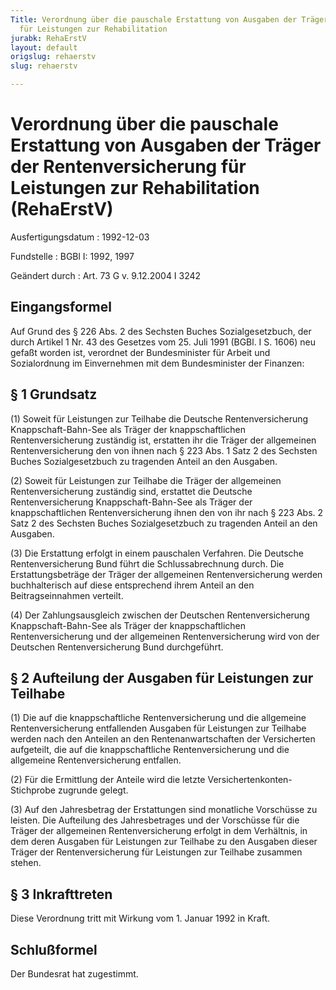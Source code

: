 ```yaml
---
Title: Verordnung über die pauschale Erstattung von Ausgaben der Träger der Rentenversicherung
  für Leistungen zur Rehabilitation
jurabk: RehaErstV
layout: default
origslug: rehaerstv
slug: rehaerstv

---
```


# Verordnung über die pauschale Erstattung von Ausgaben der Träger der Rentenversicherung für Leistungen zur Rehabilitation (RehaErstV)

Ausfertigungsdatum
:   1992-12-03

Fundstelle
:   BGBl I: 1992, 1997

Geändert durch
:   Art. 73 G v. 9.12.2004 I 3242


## Eingangsformel

Auf Grund des § 226 Abs. 2 des Sechsten Buches Sozialgesetzbuch, der
durch Artikel 1 Nr. 43 des Gesetzes vom 25. Juli 1991 (BGBl. I S.
1606) neu gefaßt worden ist, verordnet der Bundesminister für Arbeit
und Sozialordnung im Einvernehmen mit dem Bundesminister der Finanzen:


## § 1 Grundsatz

(1) Soweit für Leistungen zur Teilhabe die Deutsche Rentenversicherung
Knappschaft-Bahn-See als Träger der knappschaftlichen
Rentenversicherung zuständig ist, erstatten ihr die Träger der
allgemeinen Rentenversicherung den von ihnen nach § 223 Abs. 1 Satz 2
des Sechsten Buches Sozialgesetzbuch zu tragenden Anteil an den
Ausgaben.

(2) Soweit für Leistungen zur Teilhabe die Träger der allgemeinen
Rentenversicherung zuständig sind, erstattet die Deutsche
Rentenversicherung Knappschaft-Bahn-See als Träger der
knappschaftlichen Rentenversicherung ihnen den von ihr nach § 223 Abs.
2 Satz 2 des Sechsten Buches Sozialgesetzbuch zu tragenden Anteil an
den Ausgaben.

(3) Die Erstattung erfolgt in einem pauschalen Verfahren. Die Deutsche
Rentenversicherung Bund führt die Schlussabrechnung durch. Die
Erstattungsbeträge der Träger der allgemeinen Rentenversicherung
werden buchhalterisch auf diese entsprechend ihrem Anteil an den
Beitragseinnahmen verteilt.

(4) Der Zahlungsausgleich zwischen der Deutschen Rentenversicherung
Knappschaft-Bahn-See als Träger der knappschaftlichen
Rentenversicherung und der allgemeinen Rentenversicherung wird von der
Deutschen Rentenversicherung Bund durchgeführt.


## § 2 Aufteilung der Ausgaben für Leistungen zur Teilhabe

(1) Die auf die knappschaftliche Rentenversicherung und die allgemeine
Rentenversicherung entfallenden Ausgaben für Leistungen zur Teilhabe
werden nach den Anteilen an den Rentenanwartschaften der Versicherten
aufgeteilt, die auf die knappschaftliche Rentenversicherung und die
allgemeine Rentenversicherung entfallen.

(2) Für die Ermittlung der Anteile wird die letzte Versichertenkonten-
Stichprobe zugrunde gelegt.

(3) Auf den Jahresbetrag der Erstattungen sind monatliche Vorschüsse
zu leisten. Die Aufteilung des Jahresbetrages und der Vorschüsse für
die Träger der allgemeinen Rentenversicherung erfolgt in dem
Verhältnis, in dem deren Ausgaben für Leistungen zur Teilhabe zu den
Ausgaben dieser Träger der Rentenversicherung für Leistungen zur
Teilhabe zusammen stehen.


## § 3 Inkrafttreten

Diese Verordnung tritt mit Wirkung vom 1. Januar 1992 in Kraft.


## Schlußformel

Der Bundesrat hat zugestimmt.

